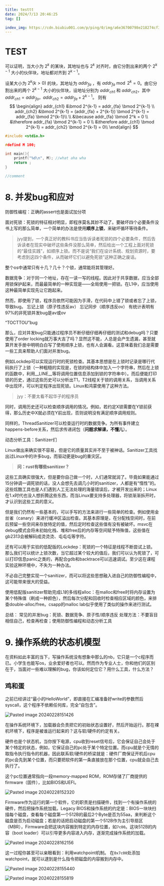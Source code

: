 ```yaml
---
title: testtt
date: 2024/7/13 20:46:25
tag: []

index_img: https://cdn.biubiu001.com/p/ping/0/img/a6e36700798e218274cf36992759d4d8.jpeg
---
```


# TEST

可以证明，当大小为 $2^k$ 的某块，其地址也与 $2^k$ 对齐时，由它分割出来的两个 $2^{k-1}$ 大小的伙伴块，地址都对齐到 $2^{k-1}$。

设某大小为 $2^k(k>0)$ 的块，其地址为 $addr_{fa}$ ，有 $addr_{fa} \bmod 2^k = 0$。由它分割出来的两个 $2^{k-1}$ 大小的伙伴块，设地址分别为 $addr_{ch1}$ 和 $addr_{ch2}$，其中 $addr_{ch1} = addr_{fa}$，$addr_{ch2} = addr_{fa} + 2^{k-1}$。
则有
$$
\begin{align}
addr_{ch1} &\bmod 2^{k-1} = addr_{fa} \bmod 2^{k-1} \\
addr_{ch2} &\bmod 2^{k-1} = (addr_{fa} + 2^{k-1}) \bmod 2^{k-1} = addr_{fa} \bmod 2^{k-1}\\
\\
&\because addr_{fa} \bmod 2^k = 0 \\
&\therefore addr_{fa} \bmod 2^{k-1} = 0 \\
&\therefore addr_{ch1} \bmod 2^{k-1} = addr_{ch2} \bmod 2^{k-1} = 0\\
\end{align}
$$


```c
#include <stdio.h>

#defind M 100;

int main(){
    printf("%d\n", M); //what aha wha
    return ;
}

//comment

```


# 8. 并发bug和应对


防御性编程：正确的assert也是面试加分项

面对死锁：死锁的特征相对明显，即程序莫名其妙不动了。要破坏四个必要条件没书上写的那么简单，一个简单的办法是使用**顺序上锁**，来破坏循环等待条件。

>jyy提到，一个真正好的教科书应当告诉读者死锁的四个必要条件，然后告诉读者在现实中破坏这些条件没那么简单，然后给出一个工程上面对死锁的“最佳实践”，如顺序上锁。而不是说“我们在设计系统、规划资源时，要考虑到这四个条件，从而破坏它们以避免死锁”这种正确之废话。

整个os中通常只有十几？几十？个锁，通常能将其管理好。

数据竞争：对于同一个地址，存在一读一写的线程。因此对于共享数据，应当全部用锁保护起来，而最最简单的一种实现是——全局使用一把锁。在L1中，应当使用这种最简单实现先让它跑起来。

然而，即使用了锁，程序员依然可能因为手滑，在代码中上错了锁或者忘了上锁，导致bug。
忘记上锁（原子性违反av）
忘记同步（顺序违反ov）
有统计表明有97%的非死锁并发bug是av或ov

“TOCTTOU”bug

那么，应对并发bug只能通过程序员不断仔细仔细再仔细的测试和debug吗？只要使用了order locking就万事大吉了吗？显然这不能，人总是会产生遗漏，甚至就算开发手册中明明白白写了使用顺序上锁，也有人会漏看。这意味着我们总是需要一些工具来帮助人们面对并发bug。

例如Lockdep可以实现运行时的死锁检查。其基本思想是在上锁时记录是哪行代码执行了上锁（一种粗糙的实现是，在锁的结构体中加入一个字符串，然后在上锁的函数中，利用__LINE__等将调用位置信息添加到锁的字符串中）。而后便能打印锁的历史，通过这些历史可以分析出T1，T2线程关于锁的调用关系，当调用关系中出现环，可以判定程序出现死锁。Linux和鸿蒙使用了这种方法。

>jyy：不要太看不起华子的程序员

同时，调用历史还可以检查顺序调用的情况。例如，若约定X锁需要在Y锁前获得，那么历史中X就必须在Y前出现，否则说明没有满足顺序调用规则。

同样的，ThreadSanitizer可以检查运行时的数据竞争。为所有事件建立happens-before关系，然后求传递闭包（**问题求解课，不懂儿**）。


动态分析工具：Sanitizer们

Linux做出来确实很不容易，但是它的质量其实并不至于被神话。Sanitizer工具找出过Linux中的许多bug，而驱动更是bug的重灾区。

>**问：rust有哪些sanitizer？**

这些工具确实很强大，但是要你自己做一个时，人们通常就润了。毕竟如果能通过15分钟调一调死锁的话，没人会想先去调几小时的sanitizer，人都是有“惰性”的。这些炫酷工具也是人们遇到人工无法处理的海量错误后，才被开发出来的；Linux在1.x时代也没人想折腾这些东西，而当Linux要支持多处理器，将锁渐渐拆开时，才认识到这些工具的意义。

但是我们仍然有一些基本的，可以手写的方法来进行一些简单的检查。例如使用金丝雀（canary）来进行缓冲区溢出检查。其基本原理是，在分配栈空间时，在前后预留一些空间来存放特定的值，然后定时检查这些值有没有被破坏。msvc在debug模式会将未初始化栈、堆和free后的内存等空间赋予特殊值，这些值在gb2313会被解码成烫烫烫、屯屯屯等字符。

还有可以用于实验的低配版的Lockdep：死锁的一个特征是线程不断尝试上锁。那么我们可以统计上锁次数，当它超过某个较大的值后，我们可以认为死锁了，可以打印信息panic之类的，再配合gdb和backtrace可以迅速调试。至少这在课程实验这种环境中，不失为一种办法。

不必自己完整实现一个sanitizer，而可以将这些思想融入进自己的防御性编程中，这可能带来很大的受益。

使用低配版sanitizer帮助完成L1的多线程alloc：在malloc和free时将内存设置为某个特殊值（刷成一种颜色），然后每次分配和回收时检查相应区域的颜色，来排查double-alloc/free。csapp的malloc lab似乎使用了类似的操作来进行测试。

总结：
常见的并发bug：死锁、数据竞争、原子性/顺序违反
处理方法：不要盲目相信自己，检查再检查；使用防御性编程和动态分析工具




# 9. 操作系统的状态机模型

在资料如此丰富的当下，写操作系统没有想象中那么的nb，它只是一个c程序而已。小学生也能写os，业余爱好者也可以。然而作为专业人士，你和他们的区别在于，当面对一些难以理解的bug，你该如何定位它？用什么工具，什么方法？

## 鸡和蛋

之前已经讲过“最小的HelloWorld”，即直接在汇编准备好write的参数然后syscall，这个程序不依赖任何库，完全“自包含”。

![Pasted image 20240228151426](http://img.chohee.top/blog/image-20240228202829022-03b273.png)

在操作系统环境下，加载器会负责把它的初始状态设置好，然后开始运行。那在裸机环境下，程序是被谁运行起来的？这与软/硬件的约定有关。

硬件也是个状态机，当你按下电源，cpu收到reset信号后，它会保证自己会处于某个特定的状态，例如，它保证自己的pc处于某个特定位置。而cpu就是个无情的取指令执行指令的机器，因此联系软/硬件的桥梁就是：硬件厂商保证开机后cpu的pc会先到某个位置，而只要把软件的第一条直接放在那个位置，cpu就会自己去执行了。

这个pc位置通常指向一段memory-mapped ROM，ROM存储了厂商提供的firmware（固件），比如BIOS和UEFI。

![Pasted image 20240228152320](http://img.chohee.top/blog/image-20240228202829022-01df6c.png)

Firmware作为运行的第一个软件，它的职责是扫描硬件，找到一个有操作系统的硬件，然后把操作系统加载。Legacy BIOS和操作系统的约定是：BIOS一块块扫描每个磁盘，查看每个磁盘第一个512B的最后2个Byte是否为55aa，来判断这个磁盘是否为启动磁盘；若是的话把启动磁盘的第一个512B作为主引导扇区（MBR），Firmware会把这块内容搬到特定的内存位置，如``7c00``。这块512B的内容（boot loader）可以引导更多内容进入内存，逐渐完成操作系统的加载。

![Pasted image 20240228162156](http://img.chohee.top/blog/image-20240228202829022-beb593.png)

这一过程你甚至可以亲眼看到：利用watchpoint机制。
在``0x7c00``处添加watchpoint，就可以逮到是什么指令把磁盘的内容搬到内存中。

![Pasted image 20240228155440](http://img.chohee.top/blog/image-20240228202829022-64f7ad.png)

![Pasted image 20240228155819](http://img.chohee.top/blog/image-20240228202829022-c69200.png)

